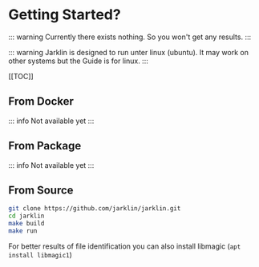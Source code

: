 # Getting Started?

::: warning
Currently there exists nothing. So you won't get any results.
:::

::: warning
Jarklin is designed to run unter linux (ubuntu).
It may work on other systems but the Guide is for linux.
:::

[[TOC]]

## From Docker

::: info
Not available yet
:::

## From Package

::: info
Not available yet
:::

<!--
[Download the Package](https://github.com/jarklin/jarklin-server/releases/download/latest/jarklin-server.deb)
-->

## From Source

```bash
git clone https://github.com/jarklin/jarklin.git
cd jarklin
make build
make run
```

For better results of file identification you can also install libmagic (`apt install libmagic1`)
